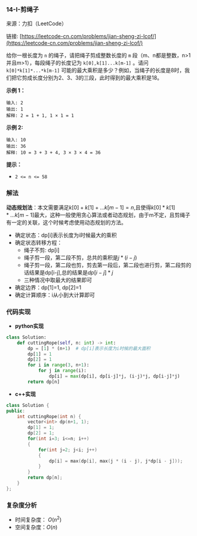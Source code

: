 ### 14-I-剪绳子

来源：力扣（LeetCode）

链接: [https://leetcode-cn.com/problems/jian-sheng-zi-lcof/](https://leetcode-cn.com/problems/jian-sheng-zi-lcof/)

给你一根长度为 `n` 的绳子，请把绳子剪成整数长度的 `m` 段（m、n都是整数，n>1并且m>1），每段绳子的长度记为 `k[0],k[1]...k[m-1]` 。请问 `k[0]*k[1]*...*k[m-1]` 可能的最大乘积是多少？例如，当绳子的长度是8时，我们把它剪成长度分别为2、3、3的三段，此时得到的最大乘积是18。

**示例 1：**

```
输入: 2
输出: 1
解释: 2 = 1 + 1, 1 × 1 = 1
```

**示例 2:**

```
输入: 10
输出: 36
解释: 10 = 3 + 3 + 4, 3 × 3 × 4 = 36
```

**提示：**

- `2 <= n <= 58`

### 解法

**动态规划法**：本文需要满足$k[0]+k[1]+...k[m-1]=n$,且使得$k[0]*k[1]*...k[m-1]$最大，这种一般使用贪心算法或者动态规划，由于m不定，且剪绳子有一定的关联，这个时候考虑使用动态规划的方法。

* 确定状态：dp[i]表示长度为i时候最大的乘积
* 确定状态转移方程：
  * 绳子不剪: dp[i]
  * 绳子剪一段，第二段不剪，总共的乘积是$j*(i-j)$
  * 绳子剪一段，第二段也剪，剪去第一段后，第二段也进行剪，第二段剪的话结果是dp[i-j],总的结果是$dp[i-j]*j$
  * 三种情况中取最大的结果即可
* 确定边界：dp[1]=1, dp[2]=1
* 确定计算顺序：i从小到大计算即可



### 代码实现

* **python实现**

```python
class Solution:
    def cuttingRope(self, n: int) -> int:
        dp = [1] * (n+1)  # dp[i]表示长度为i时候的最大面积
        dp[1] = 1
        dp[2] = 1
        for i in range(3, n+1):
            for j in range(i):
                dp[i] = max(dp[i], dp[i-j]*j, (i-j)*j, dp[i-j]*j)
        return dp[n]
```



* **c++实现**

```cpp
class Solution {
public:
    int cuttingRope(int n) {
        vector<int> dp(n+1, 1);
        dp[1] = 1;
        dp[2] = 1;
        for(int i=3; i<=n; i++)
        {
            for(int j=2; j<i; j++)
            {
                dp[i] = max(dp[i], max(j * (i - j), j*dp[i - j]));
            }
        }
        return dp[n];
    }
};
```



### 复杂度分析

* 时间复杂度： $O(n^2)$
* 空间复杂度：$O(n)$